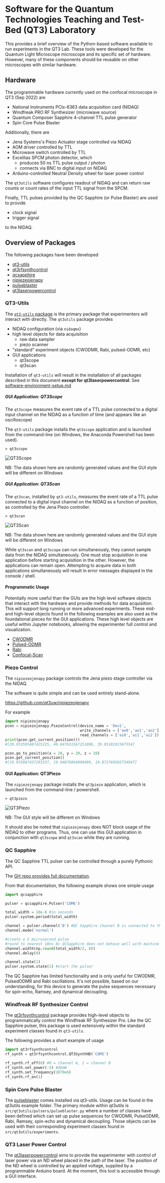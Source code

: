 # Software for the Quantum Technologies Teaching and Test-Bed (QT3) Laboratory

This provides a brief overview of the Python-based software available to run
experiments in the QT3 Lab. These tools were developed for the Quantum Light Microscope
microscope and its specific set of hardware. However, many of these
components should be reusable on other microscopes with similar hardware.


## Hardware

The programmable hardware currently used on the confocal microscope in QT3 (Sep 2022) are

  * National Instruments PCIx-6363 data acquisition card (NIDAQ)
  * Windfreak PRO RF Synthesizer (microwave source)
  * Quantum Composer Sapphire 4-channel TTL pulse generator
  * Spin Core Pulse Blaster

Additionally, there are

  * Jena Systems's Piezo Actuator stage controlled via NIDAQ
  * AOM driver controlled by TTL
  * Microwave switch controlled by TTL
  * Excelitas SPCM photon detector, which
    * produces 50 ns TTL pulse output / photon
    * connects via BNC to digital input on NIDAQ
  * Arduino-controlled Neutral Density wheel for laser power control

The `qt3utils` software configures readout of NIDAQ and can return raw counts
or count rates of the input TTL signal from the SPCM.  

Finally, TTL pulses provided by the QC Sapphire (or Pulse Blaster) are used to provide

 * clock signal
 * trigger signal

to the NIDAQ.

## Overview of Packages

The following packages have been developed

* [qt3-utils](https://github.com/qt3uw/qt3-utils)
* [qt3rfsynthcontrol](https://github.com/qt3uw/qt3RFSynthControl)
* [qcsapphire](https://github.com/qt3uw/qcsapphire)
* [nipiezeojenapy](https://github.com/qt3uw/nipiezeojenapy)
* [pulseblaster](https://github.com/zeeshawnkazi/pulseblaster)
* [qt3laserpowercontrol](https://github.com/qt3uw/qt3laserpowercontrol)

### QT3-Utils

The [`qt3-utils` package](https://github.com/qt3uw/qt3-utils) is the primary package
that experimenters will interact with directly. The `qt3utils` package provides

  * NIDAQ configuration (via `nidaqmx`)
  * high level objects for data acquisition
    * raw data sampler
    * piezo scanner
  * "standard" experiment objects (CWODMR, Rabi, pulsed-ODMR, etc)
  * GUI applications
    * qt3scope
    * qt3scan

Installation of `qt3-utils` will result in the installation of all packages described in
this document **except for qt3laserpowercontrol**.
See [software-environment-setup.md](software-environment-setup.md)

##### GUI Application: QT3Scope

The `qt3scope` measures the event rate of a TTL pulse connected to a digital input channel on
the NIDAQ as a function of time (and appears like an oscilloscope)

The `qt3-utils` package installs the `qt3scope` application and is launched
from the command-line (on Windows, the Anaconda Powershell has been used).

```
> qt3scope
```

![QT3Scope](qt3scope.png)

NB: The data shown here are randomly generated values and the GUI style will be different on Windows

##### GUI Application: QT3Scan

The `qt3scan`, installed by `qt3-utils`, measures the event rate of a TTL pulse
connected to a digital input channel on the NIDAQ as a function of position,
as controlled by the Jena Piezo controller.

```
> qt3scan
```

![QT3Scan](qt3scan.png)

NB: The data shown here are randomly generated values and the GUI style will be different on Windows

While `qt3scan` and `qt3scope` can run simultaneously, they cannot sample data
from the NIDAQ simultaneously. One must stop acquisition in one application before
starting acquisition in the other. However, the applications can remain open.
Attempting to acquire data in both applications simultaneously will result in error messages
displayed in the console / shell.

#### Programmatic Usage

Potentially more useful than the GUIs are the high level software objects that interact with the
hardware and provide methods for data acquisition. This will support
long running or more advanced experiments. These mid- and high-level objects
found in the following examples are also used as the foundational pieces for the GUI applications.
These high level objects are useful within Jupyter notebooks, allowing the
experimenter full control and visualization.

* [CWODMR](https://github.com/qt3uw/qt3-utils/blob/main/examples/default_cwodmr.ipynb)
* [Pulsed-ODMR](https://github.com/qt3uw/qt3-utils/blob/main/examples/default_podmr.ipynb)
* [Rabi](https://github.com/qt3uw/qt3-utils/blob/main/examples/default_rabi.ipynb)
* [Confocal-Scan](https://github.com/qt3uw/qt3-utils/blob/main/examples/confocal-scan.ipynb)

### Piezo Control

The `nipiezeojenapy` package controls the Jena piezo stage controller via the NIDAQ.

The software is quite simple and can be used entirely stand-alone.

https://github.com/qt3uw/nipiezeojenapy

For example

```python
import nipiezojenapy
pcon = nipiezojenapy.PiezoControl(device_name = 'Dev1',
                                  write_channels = ['ao0','ao1','ao2'],
                                  read_channels = ['ai0','ai1','ai2'])
print(pcon.get_current_position())
#[39.953595487425225, 40.047631567251806, 39.9510191567554]

pcon.go_to_position(x = 20, y = 20, z = 20)
pcon.get_current_position()
#[19.935887437291537, 19.94876864898489, 19.872769502734947]
```

#### GUI Application: QT3Piezo

The `nipiezojenapy` package installs the `qt3piezo` application, which
is launched from the command-line / powershell.

```
> qt3piezo
```

![QT3Piezo](qt3piezo.png)

NB: The GUI style will be different on Windows

It should also be noted that `nipiezojenapy` does NOT block usage of the NIDAQ
to other programs. Thus, one can use this GUI application in conjunction
with `qt3scope` and `qt3scan` while they are running.


### QC Sapphire

The QC Sapphire TTL pulser can be controlled through a purely Pythonic API.

The [GH repo provides full documentation](https://github.com/qt3uw/qcsapphire).

From that documentation, the following example shows one simple usage

```python
import qcsapphire

pulser = qcsapphire.Pulser('COM6')

total_width = 10e-6 #in seconds
pulser.system.period(total_width)

channel = pulser.channel('B') #QC Sapphire channel B is connected to the MW amplifier switch
channel.mode('normal')

#create a 5 microsecond pulse
#round to nearest 10ns bc QCSapphire does not behave well with machine errors
channel.width(np.round(total_width/2, 8))
channel.delay(0)

channel.state(1)
pulser.system.state(1) #start the pulser
```

The QC Sapphire has limited functionality and is only useful for CWODMR, PulsedODMR
and Rabi oscillations.
It's not possible, based on our understanding, for this device to generate the 
pulse sequences necessary for spin-echo, Ramsey, and dynamical decoupling. 


### Windfreak RF Synthesizer Control

The [qt3rfsynthcontrol](https://github.com/qt3uw/qt3RFSynthControl)
package provides high-level objects to programmatically control the Windfreak RF Synthesizer Pro.
Like the QC Sapphire pulser, this package is used extensively within the standard
experiment classes found in `qt3-utils`.

The following provides a short example of usage

```python
import qt3rfsynthcontrol
rf_synth = qt3rfsynthcontrol.QT3SynthHD('COM5')

rf_synth.rf_off(0) #0 = channel A, 1 = channel B
rf_synth.set_power(-5) #dbmW
rf_synth.set_frequency(2870e6)
rf_synth.rf_on(1)
```

### Spin Core Pulse Blaster

The [pulseblaster](https://github.com/qt3uw/pulseblaster) comes installed
via qt3-utils. Usage can be found in the qt3utils example folder.
The primary module within qt3utils is `src/qt3utils/pulsers/pulseblaster.py`
where a number of classes have been defined which can set up pulse sequences
for CWODMR, PulseODMR, Rabi, Ramsey, spin-echo and dynamical decoupling. 
Those objects can be used with their corresponding experiment classes found 
in `src/qt3utils/experiments`. 

### QT3 Laser Power Control

The [qt3laserpowercontrol](https://github.com/qt3uw/qt3laserpowercontrol) aims
to provide the experimenter with control of laser power via an ND wheel placed
in the path of the laser. The position of the ND wheel is controlled by an
applied voltage, supplied by a programmable Arduino board. At the moment,
this tool is accessible through a GUI interface.  
